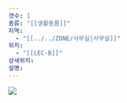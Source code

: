 ```yaml
---
갯수: 1
종류: "[[생활용품]]"
지역:
  - "[[../../ZONE/사무실|사무실]]"
위치:
  - "[[LEC-B]]"
상세위치: 
설명:
---
```

![](http://192.168.50.22/devices/250507_IMG_0006.jpg)
